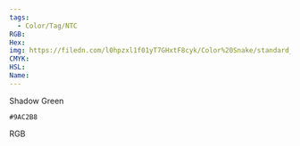 ```yaml
---
tags:
  - Color/Tag/NTC
RGB:
Hex:
img: https://filedn.com/l0hpzxl1f01yT7GHxtF8cyk/Color%20Snake/standard_csv_to_svg/%23/9AC2B8.svg
CMYK:
HSL:
Name:
---
```

Shadow Green
```palette
#9AC2B8
```
RGB
